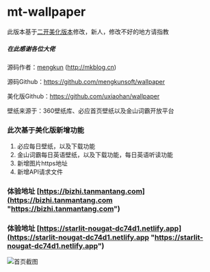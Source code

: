 # mt-wallpaper

此版本基于[二开美化版本](https://www.vvhan.com/wallpaper "https://www.vvhan.com/wallpaper")修改，新人，修改不好的地方请指教

##### 在此感谢各位大佬

源码作者：[mengkun](http://mkblog.cn) (http://mkblog.cn)

源码Github：https://github.com/mengkunsoft/wallpaper

美化版Github：https://github.com/uxiaohan/wallpaper

壁纸来源于：360壁纸库、必应首页壁纸以及金山词霸开放平台

### 此次基于美化版新增功能
1. 必应每日壁纸，以及下载功能
2. 金山词霸每日英语壁纸，以及下载功能，每日英语听读功能
3. 新增图片https地址
4. 新增API请求文件

### 体验地址 [https://bizhi.tanmantang.com](https://bizhi.tanmantang.com "https://bizhi.tanmantang.com")

### 体验地址 [https://starlit-nougat-dc74d1.netlify.app](https://starlit-nougat-dc74d1.netlify.app "https://starlit-nougat-dc74d1.netlify.app")

![首页截图](https://p.pstatp.com/origin/pgc-image/6088f4ca6d574a6fbf098460cd5cc14b "首页截图")
